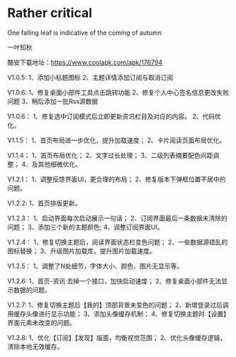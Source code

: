 # Rather critical
  One falling leaf is indicative of the coming of autumn

  一叶知秋
  
  酷安下载地址：https://www.coolapk.com/apk/176794 
  
  V1.0.5:
  1、添加小标题图标 
  2、主题详情添加订阅与取消订阅 
  
  V1.0.6:
  1、修复桌面小部件工具点击跳转功能 
  2、修复个人中心签名信息更改失败问题 
  3、稍后添加一批Rss源数据 
  
  V1.0.6：
  1、修复选中订阅模式后立即更新资讯栏目及对应的内容。
  2、代码优化。
  
  V1.1.5：
  1、首页布局进一步优化，提升加载速度；
  2、卡片阅读页面布局优化。
  
  V1.1.4：
  1、首页布局优化；
  2、文字过长处理；
  3、二级列表摘要配色间距调整；
  4、及其他细微优化。
  
  V1.2.1：
  1、调整反馈界面UI，更合理的布局；
  2、修复版本下弹框位置不居中的问题。
  
  V1.2.2:
  1、首页排版更新。
  
  V1.2.3：
  1、启动界面每次启动展示一句话；
  2、订阅界面最后一条数据未清除的问题；
  3、添加三个新的主题颜色;
  4、调整订阅界面UI。
  
  V1.2.4：
  1、修复切换主题后，阅读界面状态栏变色问题；
  2、一些数据源错乱的图标替换；
  3、升级图片加载库，提升图片加载速度。
  
  V1.2.5：
  1、调整了N处细节，字体大小、颜色、图片无显示等。
  
  V1.2.6:
  1、首页-资讯 去掉一个接口，加快启动速度；
  2、修复桌面小部件无法显示数据的问题。
  
  V1.2.7:
  1、修复切换主题后【我的】顶部背景未变色的问题；
  2、新增登录过后调用缓存头像进行显示功能；
  3、添加头像缓存机制；
  4、修复切换主题时【设置】界面元素未改变的问题。
  
  V1.2.8:
  1、优化【订阅】【发现】版面，均衡视觉范围；
  2、优化头像缓存逻辑，清除本地无效缓存。


